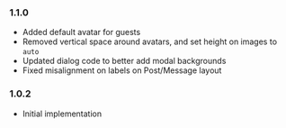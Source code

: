 ### 1.1.0
- Added default avatar for guests
- Removed vertical space around avatars, and set height on images to `auto`
- Updated dialog code to better add modal backgrounds
- Fixed misalignment on labels on Post/Message layout

### 1.0.2
- Initial implementation